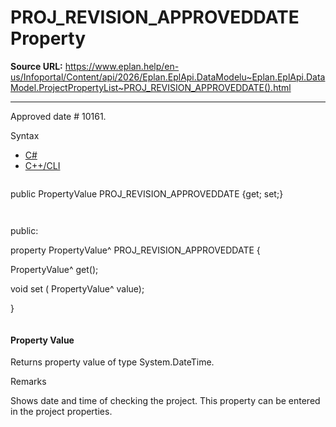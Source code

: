 # PROJ_REVISION_APPROVEDDATE Property

**Source URL:** https://www.eplan.help/en-us/Infoportal/Content/api/2026/Eplan.EplApi.DataModelu~Eplan.EplApi.DataModel.ProjectPropertyList~PROJ_REVISION_APPROVEDDATE().html

---

Approved date # 10161.

Syntax

- [C#](#i-syntax-CS)
- [C++/CLI](#i-syntax-CPP2005)

```
```
public PropertyValue PROJ_REVISION_APPROVEDDATE {get; set;}
```
```

```
```
public:

property PropertyValue^ PROJ_REVISION_APPROVEDDATE {

   PropertyValue^ get();

   void set (    PropertyValue^ value);

}
```
```

#### Property Value

Returns property value of type System.DateTime.

Remarks

Shows date and time of checking the project. This property can be entered in the project properties.
